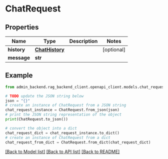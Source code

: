 # ChatRequest



## Properties

Name | Type | Description | Notes
------------ | ------------- | ------------- | -------------
**history** | [**ChatHistory**](ChatHistory.md) |  | [optional] 
**message** | **str** |  | 

## Example

```python
from admin_backend.rag_backend_client.openapi_client.models.chat_request import ChatRequest

# TODO update the JSON string below
json = "{}"
# create an instance of ChatRequest from a JSON string
chat_request_instance = ChatRequest.from_json(json)
# print the JSON string representation of the object
print(ChatRequest.to_json())

# convert the object into a dict
chat_request_dict = chat_request_instance.to_dict()
# create an instance of ChatRequest from a dict
chat_request_from_dict = ChatRequest.from_dict(chat_request_dict)
```
[[Back to Model list]](../README.md#documentation-for-models) [[Back to API list]](../README.md#documentation-for-api-endpoints) [[Back to README]](../README.md)


